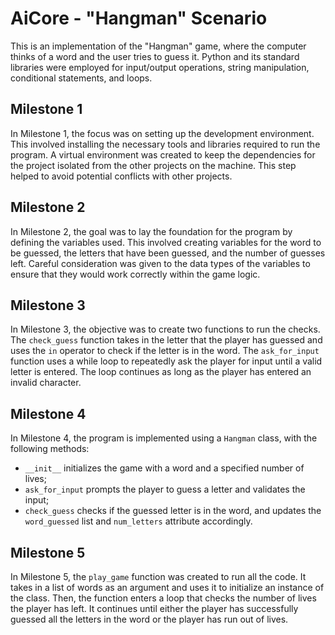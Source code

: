 # AiCore - "Hangman" Scenario

This is an implementation of the "Hangman" game, where the computer thinks of a word and the user tries to guess it. Python and its standard libraries were employed for input/output operations, string manipulation, conditional statements, and loops.

## Milestone 1
In Milestone 1, the focus was on setting up the development environment. This involved installing the necessary tools and libraries required to run the program. A virtual environment was created to keep the dependencies for the project isolated from the other projects on the machine. This step helped to avoid potential conflicts with other projects.

## Milestone 2
In Milestone 2, the goal was to lay the foundation for the program by defining the variables used. This involved creating variables for the word to be guessed, the letters that have been guessed, and the number of guesses left. Careful consideration was given to the data types of the variables to ensure that they would work correctly within the game logic.

## Milestone 3
In Milestone 3, the objective was to create two functions to run the checks. The `check_guess` function takes in the letter that the player has guessed and uses the `in` operator to check if the letter is in the word. The `ask_for_input` function uses a while loop to repeatedly ask the player for input until a valid letter is entered. The loop continues as long as the player has entered an invalid character.

## Milestone 4
In Milestone 4, the program is implemented using a `Hangman` class, with the following methods:
- `__init__` initializes the game with a word and a specified number of lives;
- `ask_for_input` prompts the player to guess a letter and validates the input;
- `check_guess` checks if the guessed letter is in the word, and updates the `word_guessed` list and `num_letters` attribute accordingly.

## Milestone 5
In Milestone 5, the `play_game` function was created to run all the code. It takes in a list of words as an argument and uses it to initialize an instance of the class. Then, the function enters a loop that checks the number of lives the player has left. It continues until either the player has successfully guessed all the letters in the word or the player has run out of lives.
